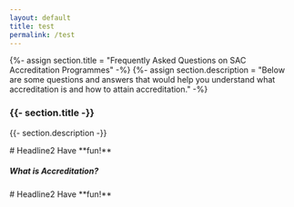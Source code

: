 ```yaml
---
layout: default
title: test
permalink: /test
---
```


{%- assign section.title = "Frequently Asked Questions on SAC Accreditation Programmes" -%}
{%- assign section.description = "Below are some questions and answers that would help you understand what accreditation is and how to attain accreditation." -%}
<h3>{{- section.title -}}</h3>
<p>{{- section.description -}}</p>

<div class="row is-multiline">
# Headline2
Have **fun!**
</div>	

<div style="margin-top:1rem;margin-bottom:1rem;">
	<div class="col is-large bp-accordion-header padding has-icons-right field has-addons is-marginless">
		<div class="col is-expanded is-fullwidth is-paddingless">
			<h5 class="has-text-grey-dark is-marginless">
				<b style="cursor:default;">What is Accreditation?</b>
			</h5>
		</div>
		<span class="sgds-icon sgds-icon-plus is-size-4 bp-accordion-button"></span>
	</div>
	<div id="accordion-body-0" class="col padding bp-accordion-body">
		<div class="bp-container is-full padding--top--lg padding--bottom" style="width: 100%">		
			<div class="row is-multiline">
				# Headline2
        			Have **fun!**
			</div>		
		</div>
	</div>		
</div>
